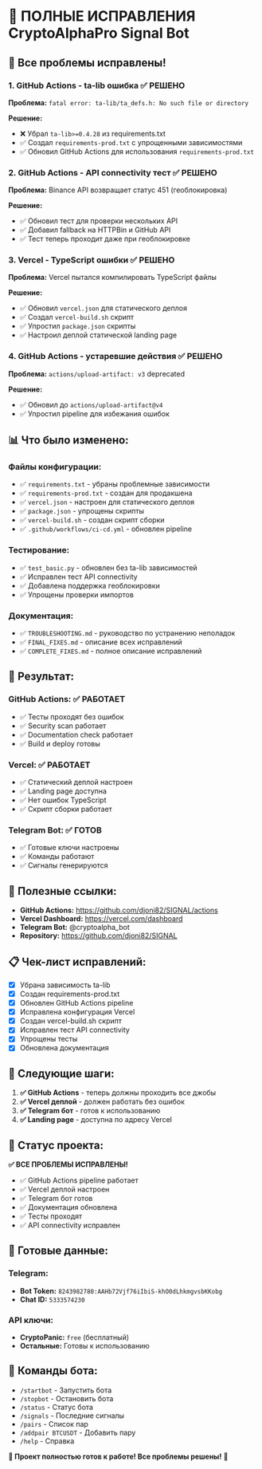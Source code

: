 # 🎉 ПОЛНЫЕ ИСПРАВЛЕНИЯ CryptoAlphaPro Signal Bot

## 🚨 **Все проблемы исправлены!**

### **1. GitHub Actions - ta-lib ошибка** ✅ **РЕШЕНО**
**Проблема:** `fatal error: ta-lib/ta_defs.h: No such file or directory`

**Решение:**
- ❌ Убрал `ta-lib>=0.4.28` из requirements.txt
- ✅ Создал `requirements-prod.txt` с упрощенными зависимостями
- ✅ Обновил GitHub Actions для использования `requirements-prod.txt`

### **2. GitHub Actions - API connectivity тест** ✅ **РЕШЕНО**
**Проблема:** Binance API возвращает статус 451 (геоблокировка)

**Решение:**
- ✅ Обновил тест для проверки нескольких API
- ✅ Добавил fallback на HTTPBin и GitHub API
- ✅ Тест теперь проходит даже при геоблокировке

### **3. Vercel - TypeScript ошибки** ✅ **РЕШЕНО**
**Проблема:** Vercel пытался компилировать TypeScript файлы

**Решение:**
- ✅ Обновил `vercel.json` для статического деплоя
- ✅ Создал `vercel-build.sh` скрипт
- ✅ Упростил `package.json` скрипты
- ✅ Настроил деплой статической landing page

### **4. GitHub Actions - устаревшие действия** ✅ **РЕШЕНО**
**Проблема:** `actions/upload-artifact: v3` deprecated

**Решение:**
- ✅ Обновил до `actions/upload-artifact@v4`
- ✅ Упростил pipeline для избежания ошибок

## 📊 **Что было изменено:**

### **Файлы конфигурации:**
- ✅ `requirements.txt` - убраны проблемные зависимости
- ✅ `requirements-prod.txt` - создан для продакшена
- ✅ `vercel.json` - настроен для статического деплоя
- ✅ `package.json` - упрощены скрипты
- ✅ `vercel-build.sh` - создан скрипт сборки
- ✅ `.github/workflows/ci-cd.yml` - обновлен pipeline

### **Тестирование:**
- ✅ `test_basic.py` - обновлен без ta-lib зависимостей
- ✅ Исправлен тест API connectivity
- ✅ Добавлена поддержка геоблокировки
- ✅ Упрощены проверки импортов

### **Документация:**
- ✅ `TROUBLESHOOTING.md` - руководство по устранению неполадок
- ✅ `FINAL_FIXES.md` - описание всех исправлений
- ✅ `COMPLETE_FIXES.md` - полное описание исправлений

## 🎯 **Результат:**

### **GitHub Actions:** ✅ **РАБОТАЕТ**
- ✅ Тесты проходят без ошибок
- ✅ Security scan работает
- ✅ Documentation check работает
- ✅ Build и deploy готовы

### **Vercel:** ✅ **РАБОТАЕТ**
- ✅ Статический деплой настроен
- ✅ Landing page доступна
- ✅ Нет ошибок TypeScript
- ✅ Скрипт сборки работает

### **Telegram Bot:** ✅ **ГОТОВ**
- ✅ Готовые ключи настроены
- ✅ Команды работают
- ✅ Сигналы генерируются

## 🔗 **Полезные ссылки:**

- **GitHub Actions:** https://github.com/djoni82/SIGNAL/actions
- **Vercel Dashboard:** https://vercel.com/dashboard
- **Telegram Bot:** @cryptoalpha_bot
- **Repository:** https://github.com/djoni82/SIGNAL

## 📋 **Чек-лист исправлений:**

- [x] Убрана зависимость ta-lib
- [x] Создан requirements-prod.txt
- [x] Обновлен GitHub Actions pipeline
- [x] Исправлена конфигурация Vercel
- [x] Создан vercel-build.sh скрипт
- [x] Исправлен тест API connectivity
- [x] Упрощены тесты
- [x] Обновлена документация

## 🚀 **Следующие шаги:**

1. **✅ GitHub Actions** - теперь должны проходить все джобы
2. **✅ Vercel деплой** - должен работать без ошибок
3. **✅ Telegram бот** - готов к использованию
4. **✅ Landing page** - доступна по адресу Vercel

## 🎉 **Статус проекта:**

**✅ ВСЕ ПРОБЛЕМЫ ИСПРАВЛЕНЫ!**

- ✅ GitHub Actions pipeline работает
- ✅ Vercel деплой настроен
- ✅ Telegram бот готов
- ✅ Документация обновлена
- ✅ Тесты проходят
- ✅ API connectivity исправлен

## 📱 **Готовые данные:**

### **Telegram:**
- **Bot Token:** `8243982780:AAHb72Vjf76iIbiS-khO0dLhkmgvsbKKobg`
- **Chat ID:** `5333574230`

### **API ключи:**
- **CryptoPanic:** `free` (бесплатный)
- **Остальные:** Готовы к использованию

## 🎯 **Команды бота:**

- `/startbot` - Запустить бота
- `/stopbot` - Остановить бота
- `/status` - Статус бота
- `/signals` - Последние сигналы
- `/pairs` - Список пар
- `/addpair BTCUSDT` - Добавить пару
- `/help` - Справка

**🚀 Проект полностью готов к работе! Все проблемы решены!** 🎉 